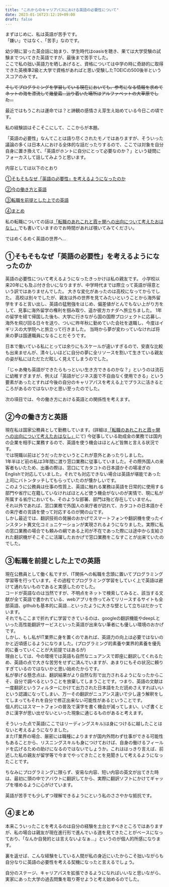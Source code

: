 ```yaml
---
title: "これからのキャリアパスにおける英語の必要性について"
date: 2023-01-16T23:12:19+09:00
draft: false
---
```


まずはじめに、私は英語が苦手です。  
「嫌い」ではなく、「苦手」なのです。  

幼少期に習った英会話に始まり、学生時代はoasisを聴き、果ては大学受験の試験までついてきた英語ですが、最後まで苦手でした。  
ここで私の拙い英語力を晒しあげると、資格については中学の時に奇跡的に取得できた英検準2級と大学で資格があればと思い受験したTOEICの500後半というスコアのみです。

~~そしてプログラミングを学習している現在においても、参考になる情報を求めてネットの海を漂流して幾星霜…辿り着いた場所はアルファベットの大草原でした…~~

最近ではもうこれは運命では？と諦観の感情さえ芽生え始めている今日この頃です。

私の経験談はそこそこにして、ここからが本題。

「英語の必要性」なんてことは語り尽くされたモノではありますが、そういった議論の多くは日本人における全体的な話だったりするので、ここでは対象を自分自身に置き換えて、「英語がホントに自分にとって必要なのか？」という疑問にフォーカスして話してみようと思います。

内容としては以下のとおり

[①そもそもなぜ「英語の必要性」を考えるようになったのか](#そもそもなぜ英語の必要性を考えるようになったのか)

[②今の働き方と英語](#今の働き方と英語)

[③転職を前提とした上での英語](#転職を前提とした上での英語)

[④まとめ](#まとめ)

私の転職についての話は[「転職のあれこれと霞ヶ関への出向について考えたおはなし」](https://nostalgic-noyce-f50430.netlify.app/posts/carrier/)でも書いていますのでお時間があれば覗いてみてください。

ではめくるめく英語の世界へ…

## ①そもそもなぜ「英語の必要性」を考えるようになったのか


英語の必要性について考えるようになったきっかけは私の親友です。
小学校以来20年にも及ぶ付き合いになりますが、中学時代までは際立って英語が得意という訳ではありませんでした。
大きな変化があったのは高校になってからでした。
高校は別々でしたが、親友は外の世界を見てみたいということから海外留学をすると言い出し、英語の猛勉強をはじめ、偏差値がとんでもない上がり方をして、見事に海外留学の権利を掴み取り、遥か彼方カナダへ旅立ちました。
1年の留学を経て帰国した後も、大学に行きながら国の国際プロジェクトに応募し、海外を飛び回る日々を送り、ついに昨年秋に勤めていた会社を退職し、今度はイギリスの大学院へと旅立って行きました。
当時から夢が変わっていなければ将来の夢は国連職員になることだそうです。

日本で働いている私にとっては余りにもスケールが違いすぎるので、安直な比較も出来ませんが、清々しいほどに自分の夢に全リソースを割いて生きている親友の姿が私にはただただ眩しく見えてしまうのでした。

「じゃあ俺も英語ができたらもっといい生き方できるのかな？」というのは流石に幼稚すぎますが、例えば「英語がビジネス面で不自由なく使用できる」という要素があったとすれば今後の自分のキャリアパスを考える上でプラスに活きるところがあるのではないかと思い至ったのでした。

次の項目では、今の働き方における英語との関係性を考えます。

## ②今の働き方と英語

 現在私は国家公務員として勤務しています。(詳細は[「転職のあれこれと霞ヶ関への出向について考えたおはなし」](https://nostalgic-noyce-f50430.netlify.app/posts/carrier/)にて)
今従事している助成金の業務では国内の企業を相手に業務するので、英語を使う機会はほとんど皆無と言える状況です。  
では現職以前はどうだったかというとこれが意外とあったりしました。  
1年半ほど前の私は3年間に渡り窓口業務に従事していました。その際外国人の来客者もいたため、出番の際は、窓口にてカタコトの日本語かその場凌ぎのEnglishで対応していました。それでも対応できない場合は英語が堪能であった上司にバトンタッチしてもらっていたのが懐かしいです。  
このように公務員は仕事の性質上、英語に触れる業務は英語を日常的に使用する部門や省庁に在籍していなければほとんど使う機会がないのが実情で、現に私が所属する省庁においても、そのような部署、部門は殆ど存在していません。  
それ以外であれば、窓口業務で外国人の来庁者が訪れて、カタコトの日本語かその来庁者の言語を使って対応するのが関の山です。  
しかし最近では、翻訳技術の発展のおかげでスマートフォンや翻訳機を使ったインスタント異文化コミュニケーションが実現されるようになりました。実際に私の窓口業務の場合でも頼みの綱である上司が不在であった際には途中から支給された翻訳機がそこそこに活躍したおかげで窓口業務をこなすことが出来ていたのでした。

## ③転職を前提とした上での英語

現在公務員として働く私ですが、IT関係への転職を念頭に置いてプログラミング学習等を行っています。その過程でプログラミング学習をしていく上で英語は避けて通れないものであると実感したのでした。  
コードが英語なのは当然ですが、不明点をネットで検索してみると、該当する文献が全て英語で書かれている、webアプリを作ってみてリリースするサイトも全部英語、githubも基本的に英語…といったように大きな壁として立ちはだかっています。  
それでもここまで折れずに学習できているのは、googleの翻訳機能やdeepLといった高性能翻訳サービスといった英語が出来ない筆者にも優しい環境のおかげです。  
しかし、もし私がIT業界に身を置くのであれば、英語力の向上は必要ではないのかと近頃感じるようになりました。(プログラミング的素養や業界的素養を優先的に養っていくことが大前提ではあるが)  
理由としては、今の環境では英語も自然なニュアンスで即座に翻訳してくれるため、英語の点で大きな苦労をせずに済んでいますが、あまりにもその状況に頼りすぎているのではないかと思い始めたからです。  
私が挙げる懸念点は、翻訳結果がより自然な形で出力されるようになったからこそ、自分で調べるということを放棄してしまうことです。つまり、英語の文献は一度翻訳というフィルターにかけて出力された日本語をただ読めさえすればいいという認識になってしまい、万一その翻訳がニュアンス違いで少し違う解釈をしてしまってもそれを自分で修正出来ない可能性があるということです。  
個人的にはスマートフォンの普及で漢字を書く機会が減ってしまい、いざ書くときに漢字が思い出せないといった現象に通じるものがあると考えます。  

そういった点で英語(ここではリーディングスキル)は身につけるに越したことはないと考えるようになりました。  
またIT業界の場合、厳密には職種によりますが国内外問わず仕事ができる可能性もあることから、リスニングスキルも身につけておけば、自身の働けるフィールドを広げるための助けになるのではないでしょうか。これははっきり言えば、前述した私の親友が留学等で今までやってきたことを見聞きして考えるようになったことです。  
  
ちなみにプログラミングに限らず、安易な内容、短い内容の英文が出てきた時は、最初に頭の中でアバウトに翻訳してから、実際に翻訳ソフトにかけてギャップを埋めるように心がけています。  
  
英語が苦手でも少しずつ理解できるようにという私のささやかな抵抗です。  

## ④まとめ

本来こういったことを考えるのは自分の経験を土台とすべきところではありますが、私の場合は親友が現在進行形で進んでいる道を見てきたことがベースになっており、「なんか自発的とは言えないよなぁ…」というのが個人的所感になります。  

裏を返せば、こんな経験をしている人間が私の身近にいたからこそ拙いながらも自分なりに英語の必要性を考える契機になったと言えるでしょう。  

自分のステージ、キャリアパスを拡張できるようになればいいなと思いながら、実家にあった大学の過去問集を取り寄せようと考え始めるのでした。




